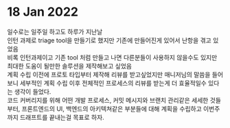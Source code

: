 # 18 Jan 2022   
   
일수로는 일주일 하고도 하루가 지난날    
인턴 과제로 triage tool을 만들기로 했지만 기존에 만들어진게 있어서 난항을 겪고 있었음   
비록 인턴과제이고 기존 tool 처럼 만들고 나면 다른분들이 사용하지 않을수도 있지만 최대한 도움이 될만한 솔루션을 제작해보고 싶었음   
계획 수립 이전에 프로토 타입부터 제작해 리뷰를 받고싶었지만 매니저님의 말씀을 들어보니 세부적인 계획 수립 이후 전체적인 프로세스의 리뷰를 받는게 더 효율적일수 있다는 생각이 들었다.   
코드 커버리지를 위해 어떤 개발 프로세스, 커밋 메시지와 브랜치 관리같은 세세한 것들 부터, 프론트엔드의 UI, 백엔드의 아키텍쳐같은 부분들에 대해 계획을 수립하고 이번주 까지 드래프트를 끝내는걸 목표로 하자.